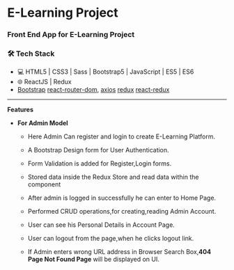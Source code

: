 # E-Learning Project
### Front End App for E-Learning Project

### 🛠 Tech Stack

- 💻 HTML5 | CSS3 | Sass | Bootstrap5 | JavaScript | ES5 | ES6
- 🌐 ReactJS | Redux
-  [Bootstrap](https://getbootstrap.com/) [react-router-dom](https://www.npmjs.com/package/react-router-dom), [axios](https://www.npmjs.com/package/axios) [redux](https://redux.js.org/) [react-redux](https://react-redux.js.org/)

---
**Features**
  * **For Admin Model**
    * Here Admin Can register and login to create E-Learning Platform.

    * A Bootstrap Design form for User Authentication.

    * Form Validation is added for Register,Login forms.

    * Stored data inside the Redux Store and read data within the component  

    * After admin is logged in successfully he can enter to Home Page. 

    * Performed CRUD operations,for creating,reading Admin Account.

    * User can see his Personal Details in Account Page.

    * User can logout from the page,when he clicks logout link.

    * If Admin enters wrong URL address in Browser Search Box,**404 Page Not Found Page** will be displayed on UI.